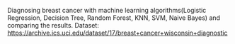 Diagnosing breast cancer with machine learning algorithms(Logistic Regression, Decision Tree, Random Forest, KNN, SVM, Naive Bayes) and comparing the results.
Dataset: https://archive.ics.uci.edu/dataset/17/breast+cancer+wisconsin+diagnostic
